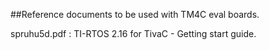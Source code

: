 ##Reference documents to be used with TM4C eval boards.

spruhu5d.pdf : TI-RTOS 2.16 for TivaC - Getting start guide.

